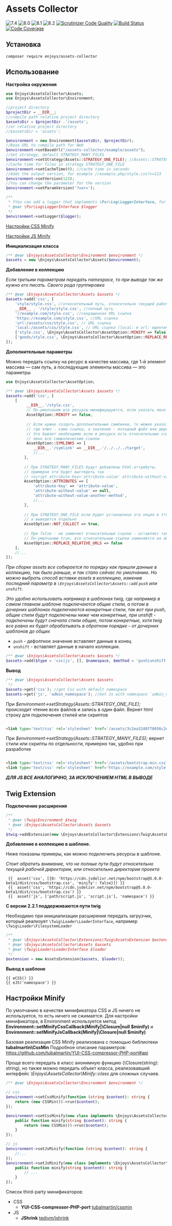 # Assets Collector

![7.4](https://github.com/Enjoyzz/assets-collector/workflows/7.4/badge.svg?branch=master)
![8.0](https://github.com/Enjoyzz/assets-collector/workflows/8.0/badge.svg)
![8.1](https://github.com/Enjoyzz/assets-collector/workflows/8.1/badge.svg)
![8.2](https://github.com/Enjoyzz/assets-collector/workflows/8.2/badge.svg)
[![Scrutinizer Code Quality](https://scrutinizer-ci.com/g/Enjoyzz/assets-collector/badges/quality-score.png?b=master)](https://scrutinizer-ci.com/g/Enjoyzz/assets-collector/?branch=master)
[![Build Status](https://scrutinizer-ci.com/g/Enjoyzz/assets-collector/badges/build.png?b=master)](https://scrutinizer-ci.com/g/Enjoyzz/assets-collector/build-status/master)
[![Code Coverage](https://scrutinizer-ci.com/g/Enjoyzz/assets-collector/badges/coverage.png?b=master)](https://scrutinizer-ci.com/g/Enjoyzz/assets-collector/?branch=master)




## Установка

```
composer require enjoys/assets-collector
```

## Использование

**Настройка окружения**

```php
use Enjoys\AssetsCollector\Assets;
use Enjoys\AssetsCollector\Environment;

//project directory
$projectDir = __DIR__;
//compile path relative project directory
$assetsDir = $projectDir .'/assets'; 
//or relative project directory
//$assetsDir = 'assets';

$environment = new Environment($assetsDir, $projectDir); 
//Base URL to compile path for Web
$environment->setBaseUrl("/assets-collector/example/assets"); 
//Set strategy, default STRATEGY_MANY_FILES
$environment->setStrategy(Assets::STRATEGY_ONE_FILE); //Assets::STRATEGY_MANY_FILES
//Cache time for files in strategy STRATEGY_ONE_FILE
$environment->setCacheTime(0); //cache time in seconds
//Adds the output version, for example //example.php/style.css?v=123 
$environment->setVersion(123);
//You can change the parameter for the version
$environment->setParamVersion('?ver=');

/** 
 * YYou can add a logger that implements \Psr\Log\LoggerInterface, for example, Monolog
 * @var \Psr\Log\LoggerInterface $logger 
 */
$environment->setLogger($logger);

```

[Настройки CSS Minify](#options_cssminify)

[Настройки JS Minify](#options_jsminify)

**Инициализация класса**

```php
/** @var \Enjoys\AssetsCollector\Environment $environment */
$assets = new \Enjoys\AssetsCollector\Assets($environment);
```

**Добавление в коллекцию**

*Если третьим параметрам передать namespace, то при выводе так же нужно его писать. Своего рода группировка*

```php
/** @var \Enjoys\AssetsCollector\Assets $assets */
$assets->add('css', [
    'style/style.css', //относительный путь, относительно текущей рабочей директории
    __DIR__ . '/style/style.css', //полный путь
    '//example.com/style.css', //сокращенная URL ссылка
    'https://example.com/style.css', //URL ссылка
    'url:/assets/css/style.css', // URL ссылка
    'local:/assets/css/style.css', // URL ссылка (local: и url: идентичны)
    ['style.css', \Enjoys\AssetsCollector\AssetOption::MINIFY => false], //попускает минификацию конкретного файла
    ['goods/style.css', \Enjoys\AssetsCollector\AssetOption::REPLACE_RELATIVE_URLS => false], //не заменяет относительные ссылки - оставляет так как есть
]);
```

**Дополнительные параметры**

Можно передать ссылку на ресурс в качестве массива, где 1-й элемент массива — сам путь, а последующие элементы массива —
это параметры

```php
use Enjoys\AssetsCollector\AssetOption;

/** @var \Enjoys\AssetsCollector\Assets $assets */
$assets->add('css', [
    [
         __DIR__.'/style.css',
         // По-умолчанию все ресурсы минифицируются, если указать явно false, этот ресурс пропустит минификацию
         AssetOption::MINIFY => false,
         
         // Если нужно создать дополнительные симлинки, то можно указать их в этом параметре, в качества массива,
         // где ключ - сама ссылка, а значение - исходный файл или директория (цель)
         // Это бывает необходимо если в ресурсе есть относительные ссылки, и чтобы был к ним доступ нужно прописать
         // явно все символические ссылки
         AssetOption::SYMLINKS => [
            __DIR__.'/symlink' => __DIR__.'/../../../target',
            //...
        ],  
        
        // При STRATEGY_MANY_FILES будут добавлены html-аттрибуты,
        // примерно это будет выглядеть так
        // <script attribute-key='attribute-value' attribute-without-value attribute-without-value src='...'>
        AssetOption::ATTRIBUTES => [
            'attribute-key' => 'attribute-value',
            'attribute-without-value' => null,
            'attribute-without-value-another-method',
            //...
        ],
        
        // При STRATEGY_ONE_FILE если будет установлена эта опция в true, то именно этот asset в сборку не попадет,
        // а выведется отдельно
        AssetOption::NOT_COLLECT => true,   
         
        // При false - не заменяет относительные ссылки - оставляет так как есть.
        // По-умолчанию true, все относительные ссылки заменяются на абсолютные
        AssetOption::REPLACE_RELATIVE_URLS => false       
    ],
    //...
]);
```

*При сборке assets все собирается по порядку как пришли данные в коллекцию, так было раньше, и так стало сейчас по
умолчанию. Но можно выбрать способ вставки assets в коллекцию, изменив последний параметр
в `\Enjoys\AssetsCollector\Assets::add` `push` или `unshift`.*

*Это удобно использовать например в шаблонах twig, где например в самом главном шаблоне подключаются общие стили, а
потом в дочерних шаблонах подключаются конкретные стили, так вот при push, общие стили будут подключены ниже чем
конкретные, при unshift - подключены будут сначала стили общие, потом конкретные, хотя twig все равно их будет
обрабатывать в обратном порядке - от дочерних шаблонов до общих*

- `push` - дефолтное значение вставляет данные в конец
- `unshift` - вставляет данные в начало коллекции.

```php
/** @var \Enjoys\AssetsCollector\Assets $assets */
$assets->add($type = 'css|js', [], $namespace, $method = 'push|unshift');
```

**Вывод**

```php
/** @var \Enjoys\AssetsCollector\Assets $assets 
 */
$assets->get('css'); //get Css with default namespace
$assets->get('js', 'admin_namespace'); //Get Js with namespace `admin_namespace`
```

При *$environment->setStrategy(Assets::STRATEGY_ONE_FILE);* происходит чтение всех файлов и запись в один файл. Вернет
html строку для подключения стилей или скриптов

```html

<link type='text/css' rel='stylesheet' href='/assets/3c2ea3240f78656c2e4ad2b7f64a5bc2.css?_ver=1610822303'/>
```

При *$environment->setStrategy(Assets::STRATEGY_MANY_FILES);* вернет стили или скрипты по отдельности, примерно так,
удобно при разработке

```html

<link type='text/css' rel='stylesheet' href='/assets/bootstrap.min.css?_ver=1610822303'/>
<link type='text/css' rel='stylesheet' href='https://example.com/style.css?_ver=1610822303'/>
```

***ДЛЯ JS ВСЕ АНАЛОГИЧНО, ЗА ИСКЛЮЧЕНИЕМ HTML В ВЫВОДЕ***

## Twig Extension

**Подключение расширения**

```php
/** 
 * @var \Twig\Environment $twig 
 * @var \Enjoys\AssetsCollector\Assets $assets
 */
$twig->addExtension(new \Enjoys\AssetsCollector\Extensions\Twig\AssetsExtension($assets));
```

**Добавление в коллекцию в шаблоне.**

Ниже показаны примеры, как можно подключить ресурсы в шаблоне.

*Стоит обратить внимание, что не полные пути будут относительно текущей рабочей директории, или относительно директории
проекта*

```twig
 {{  asset('css', [{0: 'https://cdn.jsdelivr.net/npm/bootstrap@5.0.0-beta1/dist/css/bootstrap.css', 'minify': false}]) }}
 {{  asset('css', 'https://cdn.jsdelivr.net/npm/bootstrap@5.0.0-beta1/dist/css/bootstrap.css') }}
 {{  asset('js', ['path/script.js', 'script.js'], 'namespace') }}
```

**С версии 2.2.1 поддерживаются пути twig**

Необходимо при инициализации расширения передать загрузчик, который реализует `\Twig\Loader\LoaderInterface`,
например `\Twig\Loader\FilesystemLoader`

```php
/** 
 * @var \Enjoys\AssetsCollector\Extensions\Twig\AssetsExtension $extension 
 * @var \Enjoys\AssetsCollector\Assets $assets
 * @var \Twig\Loader\LoaderInterface $loader
 */
$extension = new AssetsExtension($assets, $loader));
```

**Вывод в шаблоне**

```twig
{{ eCSS() }}
{{ eJS('namespace') }}
```

<a id="options_cssminify"></a>

## Настройки Minify

По умолчанию в качестве минификатора CSS и JS ничего не используется, то есть ничего не сжимается. Для настройки
минификатора, в Environment используется метод **Environment::setMinifyCssCallback(Minify|\Closure|null $minify)**
и  **Environment::setMinifyJsCallback(Minify|\Closure|null $minify)**

Базовая реализация CSS Minify реализована с помощью библиотеки **tubalmartin\CssMin**
Подробное описание параметров: https://github.com/tubalmartin/YUI-CSS-compressor-PHP-port#api

Проще всего передать в класс анонимную функцию (\Closure(string): string), но также можно передать объект класса, реализовавший интерфейс
*\Enjoys\AssetsCollector\Minify::class* для сложных случаев.

```php
/** @var \Enjoys\AssetsCollector\Environment $environment */

// css
$environment->setCssMinify(function (string $content): string {
    return (new CSSMin())->run($content);
});

$environment->setCssMinify(new class implements \Enjoys\AssetsCollector\Minify {
    public function minify(string $content): string {
        return (new CSSMin())->run($content);
    }
});

// js
$environment->setJsMinify(function (string $content): string {
    //...
});
$environment->setJsMinify(new class implements \Enjoys\AssetsCollector\Minify {
    public function minify(string $content): string {
        // ...
    }
});
```
Список third-party минификаторов:
- CSS
  - **YUI-CSS-compressor-PHP-port** [tubalmartin/cssmin](https://github.com/tubalmartin/YUI-CSS-compressor-PHP-port)
- JS
  - **JShrink** [tedivm/jshrink](https://github.com/tedious/JShrink)
